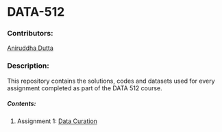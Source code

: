 # DATA-512

### Contributors: 
[Aniruddha Dutta](https://github.com/aniruddha29)

### Description:
This repository contains the solutions, codes and datasets used for every assignment completed as part of the DATA 512 course.

##### Contents:
1. Assignment 1: [Data Curation](https://github.com/Aniruddha2994/DATA-512/tree/main/data-512-a1)
